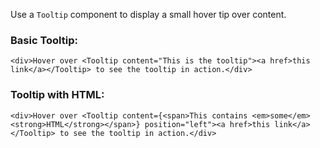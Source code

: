 Use a ``Tooltip`` component to display a small hover tip over content.

### Basic Tooltip:
```
<div>Hover over <Tooltip content="This is the tooltip"><a href>this link</a></Tooltip> to see the tooltip in action.</div>
```

### Tooltip with HTML:

```
<div>Hover over <Tooltip content={<span>This contains <em>some</em> <strong>HTML</strong></span>} position="left"><a href>this link</a></Tooltip> to see the tooltip in action.</div>
```
